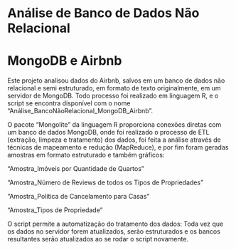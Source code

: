 # Análise de Banco de Dados Não Relacional
# MongoDB e Airbnb

Este projeto analisou dados do Airbnb, salvos em um banco de dados não relacional e semi estruturado, em formato de texto originalmente, em um servidor de MongoDB. Todo processo foi realizado em linguagem R, e o script se encontra disponível com o nome “Análise_BancoNãoRelacional_MongoDB_Airbnb”.

O pacote “Mongolite” da linguagem R proporciona conexões diretas com um banco de dados MongoDB, onde foi realizado o processo de ETL (extração, limpeza e tratamento) dos dados, foi feita a análise através de técnicas de mapeamento e redução (MapReduce), e por fim foram geradas amostras em formato estruturado e também gráficos:

“Amostra_Imóveis por Quantidade de Quartos”
 	
“Amostra_Número de Reviews de todos os Tipos de Propriedades”
 	
“Amostra_Política de Cancelamento para Casas”
 	
“Amostra_Tipos de Propriedade”

O script permite a automatização do tratamento dos dados: Toda vez que os dados no servidor forem atualizados, serão estruturados e os bancos resultantes serão atualizados ao se rodar o script novamente.
